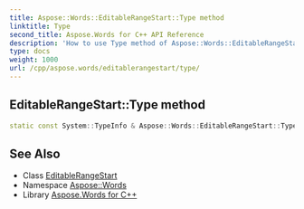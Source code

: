 ```yaml
---
title: Aspose::Words::EditableRangeStart::Type method
linktitle: Type
second_title: Aspose.Words for C++ API Reference
description: 'How to use Type method of Aspose::Words::EditableRangeStart class in C++.'
type: docs
weight: 1000
url: /cpp/aspose.words/editablerangestart/type/
---
```

## EditableRangeStart::Type method




```cpp
static const System::TypeInfo & Aspose::Words::EditableRangeStart::Type()
```

## See Also

* Class [EditableRangeStart](../)
* Namespace [Aspose::Words](../../)
* Library [Aspose.Words for C++](../../../)
